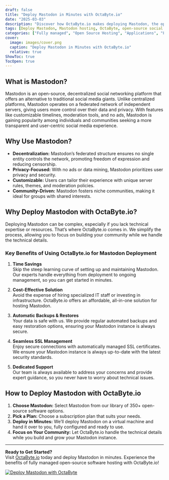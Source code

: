 ```yaml
---
draft: false
title: "Deploy Mastodon in Minutes with OctaByte.io"
date: "2025-03-03"
description: "Discover how OctaByte.io makes deploying Mastodon, the open-source social networking platform, effortless. Save time, reduce costs, and enjoy fully managed services with automatic backups, SSL management, and expert support."
tags: [Deploy Mastodon, Mastodon hosting, OctaByte, open-source social network, managed Mastodon, Mastodon deployment, Mastodon benefits, OctaByte Mastodon, Mastodon setup, Mastodon managed services]
categories: ["Fully managed", "Open Source Hosting", "Applications", "Forum Community", "Fediverse", "Mastodon"]
cover:
  image: images/cover.png
  caption: "Deploy Mastodon in Minutes with OctaByte.io"
  relative: true
ShowToc: true
TocOpen: true
---
```



## What is Mastodon?

Mastodon is an open-source, decentralized social networking platform that offers an alternative to traditional social media giants. Unlike centralized platforms, Mastodon operates on a federated network of independent servers, giving users more control over their data and privacy. With features like customizable timelines, moderation tools, and no ads, Mastodon is gaining popularity among individuals and communities seeking a more transparent and user-centric social media experience.

## Why Use Mastodon?

- **Decentralization:** Mastodon’s federated structure ensures no single entity controls the network, promoting freedom of expression and reducing censorship.
- **Privacy-Focused:** With no ads or data mining, Mastodon prioritizes user privacy and security.
- **Customizable:** Users can tailor their experience with unique server rules, themes, and moderation policies.
- **Community-Driven:** Mastodon fosters niche communities, making it ideal for groups with shared interests.

## Why Deploy Mastodon with OctaByte.io?

Deploying Mastodon can be complex, especially if you lack technical expertise or resources. That’s where OctaByte.io comes in. We simplify the process, allowing you to focus on building your community while we handle the technical details.

### Key Benefits of Using OctaByte.io for Mastodon Deployment

1. **Time Savings**  
   Skip the steep learning curve of setting up and maintaining Mastodon. Our experts handle everything from deployment to ongoing management, so you can get started in minutes.

2. **Cost-Effective Solution**  
   Avoid the expense of hiring specialized IT staff or investing in infrastructure. OctaByte.io offers an affordable, all-in-one solution for hosting Mastodon.

3. **Automatic Backups & Restores**  
   Your data is safe with us. We provide regular automated backups and easy restoration options, ensuring your Mastodon instance is always secure.

4. **Seamless SSL Management**  
   Enjoy secure connections with automatically managed SSL certificates. We ensure your Mastodon instance is always up-to-date with the latest security standards.

5. **Dedicated Support**  
   Our team is always available to address your concerns and provide expert guidance, so you never have to worry about technical issues.

## How to Deploy Mastodon with OctaByte.io

1. **Choose Mastodon:** Select Mastodon from our library of 350+ open-source software options.
2. **Pick a Plan:** Choose a subscription plan that suits your needs.
3. **Deploy in Minutes:** We’ll deploy Mastodon on a virtual machine and hand it over to you, fully configured and ready to use.
4. **Focus on Your Community:** Let OctaByte.io handle the technical details while you build and grow your Mastodon instance.

---

**Ready to Get Started?**  
Visit [OctaByte.io](https://octabyte.io) today and deploy Mastodon in minutes. Experience the benefits of fully managed open-source software hosting with OctaByte.io!

[![Deploy Mastodon with OctaByte](/images/deploy-on-octabyte.png)](https://octabyte.io/fully-managed-open-source-services/applications/forum-community/mastodon)